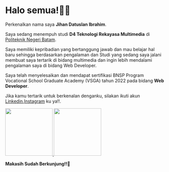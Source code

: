 # Halo semua!👋🤗   

Perkenalkan nama saya **Jihan Datuslan Ibrahim**.<br>

 Saya sedang menempuh studi **D4 Teknologi Rekayasa Multimedia** di [Politeknik Negeri Batam](https://www.polibatam.ac.id/).<br>

Saya memiliki kepribadian yang bertanggung jawab dan mau belajar hal baru sehingga berdasarkan pengalaman dan Studi yang sedang saya jalani membuat saya tertarik di bidang multimedia dan ingin lebih mendalami pengalaman saya di bidang Web Developer.<br>

Saya telah menyelesaikan dan mendapat sertifikasi BNSP Program Vocational School Graduate Academy (VSGA) tahun 2022 pada bidang **Web Developer**.<br>

Jika kamu tertarik untuk berkenalan denganku, silakan ikuti akun [Linkedin](https://www.linkedin.com/in/jihan-datuslan-ibrahim-6550a5255/),[Instagram](https://www.instagram.com/jihanibrhm_?igsh=a3o4ZDYxN2JuM3V5) ku ya!!.  

<p align="left">
<a href="https://github.com/jihandatuslan">
  <img height="150em" src="https://github-readme-stats-eight-theta.vercel.app/api?username=jihandatuslan&show_icons=true&theme=algolia&include_all_commits=true&count_private=true"/>
  <img height="150em" src="https://github-readme-stats-eight-theta.vercel.app/api/top-langs/?username=jihandatuslan&layout=compact&theme=algolia"/>
</a>
</p>

**Makasih Sudah Berkunjung!!🤗**
<!--
**jihandatuslan/jihandatuslan** is a ✨ _special_ ✨ repository because its `README.md` (this file) appears on your GitHub profile.

Here are some ideas to get you started:

- 🔭 I’m currently working on ...
- 🌱 I’m currently learning ...
- 👯 I’m looking to collaborate on ...
- 🤔 I’m looking for help with ...
- 💬 Ask me about ...
- 📫 How to reach me: ...
- 😄 Pronouns: ...
- ⚡ Fun fact: ...
-->
